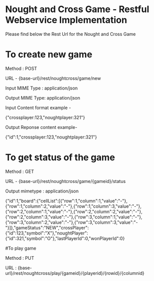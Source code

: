 # Nought and Cross Game - Restful Webservice Implementation


Please find below the Rest Url for the Nought and Cross Game


# To create new game

Method : POST 

URL - {base-url}/rest/noughtcross/game/new

Input MIME Type : application/json

Output MIME Type: application/json

Input Content format example -

{"crossplayer:123,"noughtplayer:321"}


Output Reponse content example-

 {"id":1,"crossplayer:123,"noughtplayer:321"}


# To get status of the game 

Method : GET

URL - {base-url}/rest/noughtcross/game/{gameid}/status

Output mimetype : application/json

{"id":1,"board":{"cellList":[{"row":1,"column":1,"value":"-"},{"row":1,"column":2,"value":"-"},{"row":1,"column":3,"value":"-"},{"row":2,"column":1,"value":"-"},{"row":2,"column":2,"value":"-"},{"row":2,"column":3,"value":"-"},{"row":3,"column":1,"value":"-"},{"row":3,"column":2,"value":"-"},{"row":3,"column":3,"value":"-"}]},"gameStatus":"NEW","crossPlayer":{"id":123,"symbol":"X"},"noughtPlayer":{"id":321,"symbol":"O"},"lastPlayerId":0,"wonPlayerId":0}



#To play game

Method : PUT

URL : {base-url}/rest/noughtcross/play/{gameid}/{playerid}/{rowid}/{columnid}

